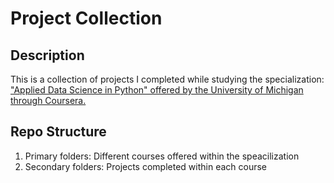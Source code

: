 # Project Collection

## Description

This is a collection of projects I completed while studying the specialization:
<a href='https://www.coursera.org/specializations/data-science-python' target='_blank'>
    "Applied Data Science in Python" offered by the University of Michigan through Coursera.
 </a>


## Repo Structure
<ol>
    <li>
        Primary folders: Different courses offered within the speacilization
    </li>
    <li>
        Secondary folders: Projects completed within each course
    </li>
</ol>